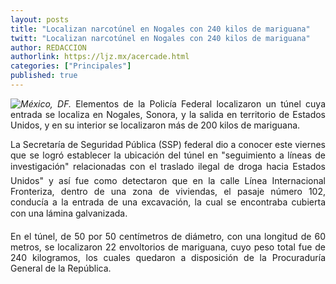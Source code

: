 ```yaml
---
layout: posts
title: "Localizan narcotúnel en Nogales con 240 kilos de mariguana"
twitt: "Localizan narcotúnel en Nogales con 240 kilos de mariguana"
author: REDACCION
authorlink: https://ljz.mx/acercade.html
categories: ["Principales"]
published: true
---
```

<div style="text-align: justify;">
  <p align="justify">
    <img src="images/stories/fotos_marzo/tunel.jpg" border="0" style="float: left;" /><em>México, DF.</em> Elementos de la Policía Federal localizaron un túnel cuya entrada se localiza en Nogales, Sonora, y la salida en territorio de Estados Unidos, y en su interior se localizaron más de 200 kilos de mariguana.
  </p>
  
  <p align="justify">
    La Secretaría de Seguridad Pública (SSP) federal dio a conocer este viernes que se logró establecer la ubicación del túnel en "seguimiento a líneas de investigación" relacionadas con el traslado ilegal de droga hacia Estados Unidos" y así fue como detectaron que en la calle Línea Internacional Fronteriza, dentro de una zona de viviendas, el pasaje número 102, conducía a la entrada de una excavación, la cual se encontraba cubierta con una lámina galvanizada.
  </p>
  
  <p align="justify">
    En el túnel, de 50 por 50 centímetros de diámetro, con una longitud de 60 metros, se localizaron 22 envoltorios de mariguana, cuyo peso total fue de 240 kilogramos, los cuales quedaron a disposición de la Procuraduría General de la República.
  </p>
</div>

